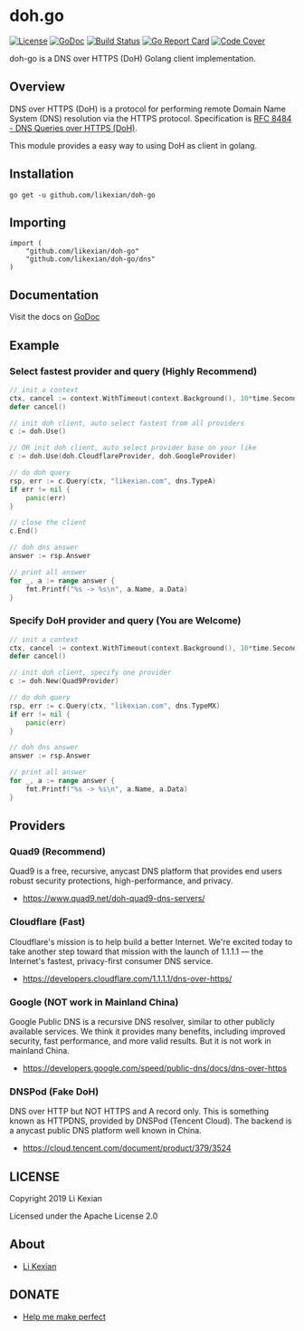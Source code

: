# doh.go

[![License](https://img.shields.io/badge/license-Apache%202.0-blue.svg)](LICENSE)
[![GoDoc](https://godoc.org/github.com/likexian/doh-go?status.svg)](https://godoc.org/github.com/likexian/doh-go)
[![Build Status](https://travis-ci.org/likexian/doh-go.svg?branch=master)](https://travis-ci.org/likexian/doh-go)
[![Go Report Card](https://goreportcard.com/badge/github.com/likexian/doh-go)](https://goreportcard.com/report/github.com/likexian/doh-go)
[![Code Cover](https://codecov.io/gh/likexian/doh-go/graph/badge.svg)](https://codecov.io/gh/likexian/doh-go)

doh-go is a DNS over HTTPS (DoH) Golang client implementation.

## Overview

DNS over HTTPS (DoH) is a protocol for performing remote Domain Name System (DNS) resolution via the HTTPS protocol. Specification is [RFC 8484 - DNS Queries over HTTPS (DoH)](https://tools.ietf.org/html/rfc8484).

This module provides a easy way to using DoH as client in golang.

## Installation

    go get -u github.com/likexian/doh-go

## Importing

    import (
        "github.com/likexian/doh-go"
        "github.com/likexian/doh-go/dns"
    )

## Documentation

Visit the docs on [GoDoc](https://godoc.org/github.com/likexian/doh-go)

## Example

### Select fastest provider and query (Highly Recommend)

```go
// init a context
ctx, cancel := context.WithTimeout(context.Background(), 10*time.Second)
defer cancel()

// init doh client, auto select fastest from all providers
c := doh.Use()

// OR init doh client, auto select provider base on your like
c := doh.Use(doh.CloudflareProvider, doh.GoogleProvider)

// do doh query
rsp, err := c.Query(ctx, "likexian.com", dns.TypeA)
if err != nil {
    panic(err)
}

// close the client
c.End()

// doh dns answer
answer := rsp.Answer

// print all answer
for _, a := range answer {
    fmt.Printf("%s -> %s\n", a.Name, a.Data)
}
```

### Specify DoH provider and query (You are Welcome)

```go
// init a context
ctx, cancel := context.WithTimeout(context.Background(), 10*time.Second)
defer cancel()

// init doh client, specify one provider
c := doh.New(Quad9Provider)

// do doh query
rsp, err := c.Query(ctx, "likexian.com", dns.TypeMX)
if err != nil {
    panic(err)
}

// doh dns answer
answer := rsp.Answer

// print all answer
for _, a := range answer {
    fmt.Printf("%s -> %s\n", a.Name, a.Data)
}
```

## Providers

### Quad9 (Recommend)

Quad9 is a free, recursive, anycast DNS platform that provides end users robust security protections, high-performance, and privacy.

- https://www.quad9.net/doh-quad9-dns-servers/

### Cloudflare (Fast)

Cloudflare's mission is to help build a better Internet. We're excited today to take another step toward that mission with the launch of 1.1.1.1 — the Internet's fastest, privacy-first consumer DNS service.

- https://developers.cloudflare.com/1.1.1.1/dns-over-https/

### Google (NOT work in Mainland China)

Google Public DNS is a recursive DNS resolver, similar to other publicly available services. We think it provides many benefits, including improved security, fast performance, and more valid results. But it is not work in mainland China.

- https://developers.google.com/speed/public-dns/docs/dns-over-https

### DNSPod (Fake DoH)

DNS over HTTP but NOT HTTPS and A record only. This is something known as HTTPDNS, provided by DNSPod (Tencent Cloud). The backend is a anycast public DNS platform well known in China.

- https://cloud.tencent.com/document/product/379/3524

## LICENSE

Copyright 2019 Li Kexian

Licensed under the Apache License 2.0

## About

- [Li Kexian](https://www.likexian.com/)

## DONATE

- [Help me make perfect](https://www.likexian.com/donate/)
